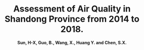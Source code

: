 ---
title: "Assessment of Air Quality in Shandong Province from 2014 to 2018."
collection: publications_aqa
# permalink: /publication_aqa/AQA_SD
author: <strong>Sun, H-X<strong>, Guo, B., Wang, X., Huang Y. and Chen, S.X.
conf: 'Center for Statistics at Peking University.'
year: 2019
# paperurl: /publications/papers/Air_Quality_Assessment_Report_VII.pdf
additional: true
---